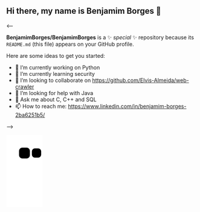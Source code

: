## Hi there, my name is Benjamim Borges 👋

<--

**BenjamimBorges/BenjamimBorges** is a ✨ _special_ ✨ repository because its `README.md` (this file) appears on your GitHub profile.

Here are some ideas to get you started:

- 🔭 I’m currently working on Python
- 🌱 I’m currently learning security
- 👯 I’m looking to collaborate on https://github.com/Elvis-Almeida/web-crawler
- 🤔 I’m looking for help with Java
- 💬 Ask me about C, C++ and SQL
- 📫 How to reach me: https://www.linkedin.com/in/benjamim-borges-2ba6251b5/

-->

![Snake animation](https://github.com/BenjamimBorges/BenjamimBorges/blob/output/github-contribution-grid-snake.svg)
